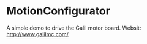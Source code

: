 # MotionConfigurator

A simple demo to drive the Galil motor board.
Websit: http://www.galilmc.com/
